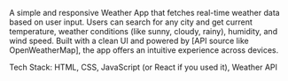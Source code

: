 A simple and responsive Weather App that fetches real-time weather data based on user input.
Users can search for any city and get current temperature, weather conditions (like sunny, cloudy, rainy), humidity, and wind speed.
Built with a clean UI and powered by [API source like OpenWeatherMap], the app offers an intuitive experience across devices.

Tech Stack: HTML, CSS, JavaScript (or React if you used it), Weather API
